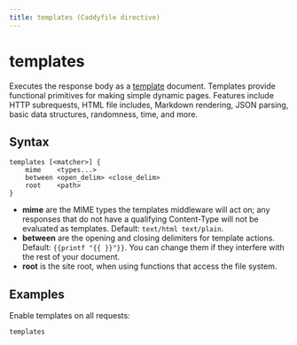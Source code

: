 ```yaml
---
title: templates (Caddyfile directive)
---
```


# templates

Executes the response body as a [template](/docs/modules/http.handlers.templates) document. Templates provide functional primitives for making simple dynamic pages. Features include HTTP subrequests, HTML file includes, Markdown rendering, JSON parsing, basic data structures, randomness, time, and more.


## Syntax

```
templates [<matcher>] {
	mime    <types...>
	between <open_delim> <close_delim>
	root    <path>
}
```

- **mime** are the MIME types the templates middleware will act on; any responses that do not have a qualifying Content-Type will not be evaluated as templates. Default: `text/html text/plain`.
- **between** are the opening and closing delimiters for template actions. Default: `{{printf "{{ }}"}}`. You can change them if they interfere with the rest of your document.
- **root** is the site root, when using functions that access the file system.


## Examples

Enable templates on all requests:

```
templates
```

